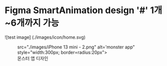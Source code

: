 # Figma SmartAnimation design '#' 1개~6개까지 가능

![test image] (./images/icon/home.svg)

<figure style='text-align: senter;'>
<img>src="./images/iPhone 13 mini - 2.png" alt='monster app" style="width:300px; border=radius:20px">
<figcaption>몬스터 앱 디자인</figcaption>
<figure>